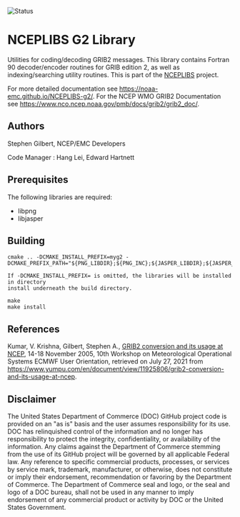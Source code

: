 ![Status](https://github.com/NOAA-EMC/NCEPLIBS-sp/workflows/Build%20and%20Test/badge.svg)

# NCEPLIBS G2 Library

Utilities for coding/decoding GRIB2 messages. This library contains
Fortran 90 decoder/encoder routines for GRIB edition 2, as well as
indexing/searching utility routines. This is part of the
[NCEPLIBS](https://github.com/NOAA-EMC/NCEPLIBS) project.

For more detailed documentation see
https://noaa-emc.github.io/NCEPLIBS-g2/. For the NCEP WMO GRIB2
Documentation see
https://www.nco.ncep.noaa.gov/pmb/docs/grib2/grib2_doc/.

## Authors

Stephen Gilbert, NCEP/EMC Developers

Code Manager : Hang Lei, Edward Hartnett

## Prerequisites

The following libraries are required:
- libpng
- libjasper

## Building

```
cmake .. -DCMAKE_INSTALL_PREFIX=myg2 -DCMAKE_PREFIX_PATH="${PNG_LIBDIR};${PNG_INC};${JASPER_LIBDIR};${JASPER_INC}"

If -DCMAKE_INSTALL_PREFIX= is omitted, the libraries will be installed in directory 
install underneath the build directory.

make
make install

```

## References

Kumar, V. Krishna, Gilbert, Stephen A., [GRIB2 conversion and its
usage at NCEP](docs/GRIB2_conversion_and_its_usage_at_NCEP.pdf), 14-18
November 2005, 10th Workshop on Meteorological Operational Systems
ECMWF User Orientation, retrieved on July 27, 2021 from
https://www.yumpu.com/en/document/view/11925806/grib2-conversion-and-its-usage-at-ncep.

## Disclaimer

The United States Department of Commerce (DOC) GitHub project code is
provided on an "as is" basis and the user assumes responsibility for
its use. DOC has relinquished control of the information and no longer
has responsibility to protect the integrity, confidentiality, or
availability of the information. Any claims against the Department of
Commerce stemming from the use of its GitHub project will be governed
by all applicable Federal law. Any reference to specific commercial
products, processes, or services by service mark, trademark,
manufacturer, or otherwise, does not constitute or imply their
endorsement, recommendation or favoring by the Department of
Commerce. The Department of Commerce seal and logo, or the seal and
logo of a DOC bureau, shall not be used in any manner to imply
endorsement of any commercial product or activity by DOC or the United
States Government.
